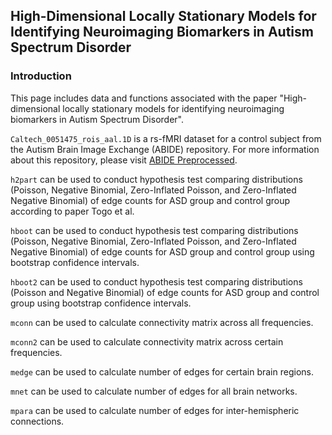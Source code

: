 ## High-Dimensional Locally Stationary Models for Identifying Neuroimaging Biomarkers in Autism Spectrum Disorder

### Introduction

This page includes data and functions associated with the paper "High-dimensional locally stationary models for identifying neuroimaging biomarkers in Autism Spectrum Disorder". 

`Caltech_0051475_rois_aal.1D` is a rs-fMRI dataset for a control subject from the Autism Brain Image Exchange (ABIDE) repository. For more information about this repository, please visit [ABIDE Preprocessed](preprocessed-connectomes-project.org/abide/).

`h2part` can be used to conduct hypothesis test comparing distributions (Poisson, Negative Binomial, Zero-Inflated Poisson, and Zero-Inflated Negative Binomial) of edge counts for ASD group and control group according to paper Togo et al.

`hboot` can be used to conduct hypothesis test comparing distributions (Poisson, Negative Binomial, Zero-Inflated Poisson, and Zero-Inflated Negative Binomial) of edge counts for ASD group and control group using bootstrap confidence intervals. 

`hboot2` can be used to conduct hypothesis test comparing distributions (Poisson and Negative Binomial) of edge counts for ASD group and control group using bootstrap confidence intervals. 

`mconn` can be used to calculate connectivity matrix across all frequencies. 

`mconn2` can be used to calculate connectivity matrix across certain frequencies. 

`medge` can be used to calculate number of edges for certain brain regions. 

`mnet` can be used to calculate number of edges for all brain networks. 

`mpara` can be used to calculate number of edges for inter-hemispheric connections. 



